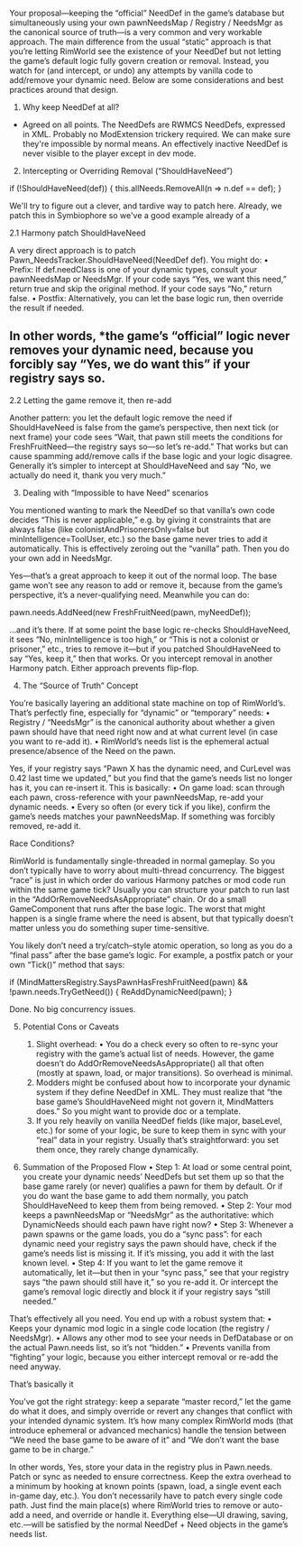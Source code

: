 Your proposal—keeping the “official” NeedDef in the game’s database but simultaneously using your own pawnNeedsMap / Registry / NeedsMgr as the canonical source of truth—is a very common and very workable approach. The main difference from the usual “static” approach is that you’re letting RimWorld see the existence of your NeedDef but not letting the game’s default logic fully govern creation or removal. Instead, you watch for (and intercept, or undo) any attempts by vanilla code to add/remove your dynamic need. Below are some considerations and best practices around that design.

1. Why keep NeedDef at all?

- Agreed on all points. The NeedDefs are RWMCS NeedDefs, expressed in XML. Probably no ModExtension trickery required. We can make sure they're impossible by normal means. An effectively inactive NeedDef is never visible to the player except in dev mode.

2. Intercepting or Overriding Removal (“ShouldHaveNeed”)


if (!ShouldHaveNeed(def))
{
    this.allNeeds.RemoveAll(n => n.def == def);
}

We'll try to figure out a clever, and tardive way to patch here. Already, we patch this in Symbiophore so we've a good example already of a 

2.1 Harmony patch ShouldHaveNeed

A very direct approach is to patch Pawn_NeedsTracker.ShouldHaveNeed(NeedDef def). You might do:
	•	Prefix: If def.needClass is one of your dynamic types, consult your pawnNeedsMap or NeedsMgr. If your code says “Yes, we want this need,” return true and skip the original method. If your code says “No,” return false.
	•	Postfix: Alternatively, you can let the base logic run, then override the result if needed.

In other words, *the game’s “official” logic never removes your dynamic need, because you forcibly say “Yes, we do want this” if your registry says so.
---

2.2 Letting the game remove it, then re-add

Another pattern: you let the default logic remove the need if ShouldHaveNeed is false from the game’s perspective, then next tick (or next frame) your code sees “Wait, that pawn still meets the conditions for FreshFruitNeed—the registry says so—so let’s re-add.” That works but can cause spamming add/remove calls if the base logic and your logic disagree. Generally it’s simpler to intercept at ShouldHaveNeed and say “No, we actually do need it, thank you very much.”

3. Dealing with “Impossible to have Need” scenarios

You mentioned wanting to mark the NeedDef so that vanilla’s own code decides “This is never applicable,” e.g. by giving it constraints that are always false (like colonistAndPrisonersOnly=false but minIntelligence=ToolUser, etc.) so the base game never tries to add it automatically. This is effectively zeroing out the “vanilla” path. Then you do your own add in NeedsMgr.

Yes—that’s a great approach to keep it out of the normal loop. The base game won’t see any reason to add or remove it, because from the game’s perspective, it’s a never-qualifying need. Meanwhile you can do:

pawn.needs.AddNeed(new FreshFruitNeed(pawn, myNeedDef));

…and it’s there. If at some point the base logic re-checks ShouldHaveNeed, it sees “No, minIntelligence is too high,” or “This is not a colonist or prisoner,” etc., tries to remove it—but if you patched ShouldHaveNeed to say “Yes, keep it,” then that works. Or you intercept removal in another Harmony patch. Either approach prevents flip-flop.

4. The “Source of Truth” Concept

You’re basically layering an additional state machine on top of RimWorld’s. That’s perfectly fine, especially for “dynamic” or “temporary” needs:
	•	Registry / “NeedsMgr” is the canonical authority about whether a given pawn should have that need right now and at what current level (in case you want to re-add it).
	•	RimWorld’s needs list is the ephemeral actual presence/absence of the Need on the pawn.

Yes, if your registry says “Pawn X has the dynamic need, and CurLevel was 0.42 last time we updated,” but you find that the game’s needs list no longer has it, you can re-insert it. This is basically:
	•	On game load: scan through each pawn, cross-reference with your pawnNeedsMap, re-add your dynamic needs.
	•	Every so often (or every tick if you like), confirm the game’s needs matches your pawnNeedsMap. If something was forcibly removed, re-add it.

Race Conditions?

RimWorld is fundamentally single-threaded in normal gameplay. So you don’t typically have to worry about multi-thread concurrency. The biggest “race” is just in which order do various Harmony patches or mod code run within the same game tick? Usually you can structure your patch to run last in the “AddOrRemoveNeedsAsAppropriate” chain. Or do a small GameComponent that runs after the base logic. The worst that might happen is a single frame where the need is absent, but that typically doesn’t matter unless you do something super time-sensitive.

You likely don’t need a try/catch–style atomic operation, so long as you do a “final pass” after the base game’s logic. For example, a postfix patch or your own “Tick()” method that says:

if (MindMattersRegistry.SaysPawnHasFreshFruitNeed(pawn) && !pawn.needs.TryGetNeed<FreshFruitNeed>())
{
    ReAddDynamicNeed(pawn);
}

Done. No big concurrency issues.

5. Potential Cons or Caveats
	1.	Slight overhead:
	•	You do a check every so often to re-sync your registry with the game’s actual list of needs. However, the game doesn’t do AddOrRemoveNeedsAsAppropriate() all that often (mostly at spawn, load, or major transitions). So overhead is minimal.
	2.	Modders might be confused about how to incorporate your dynamic system if they define NeedDef in XML. They must realize that “the base game’s ShouldHaveNeed might not govern it, MindMatters does.” So you might want to provide doc or a template.
	3.	If you rely heavily on vanilla NeedDef fields (like major, baseLevel, etc.) for some of your logic, be sure to keep them in sync with your “real” data in your registry. Usually that’s straightforward: you set them once, they rarely change dynamically.

6. Summation of the Proposed Flow
	•	Step 1: At load or some central point, you create your dynamic needs’ NeedDefs but set them up so that the base game rarely (or never) qualifies a pawn for them by default. Or if you do want the base game to add them normally, you patch ShouldHaveNeed to keep them from being removed.
	•	Step 2: Your mod keeps a pawnNeedsMap or “NeedsMgr” as the authoritative: which DynamicNeeds should each pawn have right now?
	•	Step 3: Whenever a pawn spawns or the game loads, you do a “sync pass”: for each dynamic need your registry says the pawn should have, check if the game’s needs list is missing it. If it’s missing, you add it with the last known level.
	•	Step 4: If you want to let the game remove it automatically, let it—but then in your “sync pass,” see that your registry says “the pawn should still have it,” so you re-add it. Or intercept the game’s removal logic directly and block it if your registry says “still needed.”

That’s effectively all you need. You end up with a robust system that:
	•	Keeps your dynamic mod logic in a single code location (the registry / NeedsMgr).
	•	Allows any other mod to see your needs in DefDatabase<NeedDef> or on the actual Pawn.needs list, so it’s not “hidden.”
	•	Prevents vanilla from “fighting” your logic, because you either intercept removal or re-add the need anyway.

That’s basically it

You’ve got the right strategy: keep a separate “master record,” let the game do what it does, and simply override or revert any changes that conflict with your intended dynamic system. It’s how many complex RimWorld mods (that introduce ephemeral or advanced mechanics) handle the tension between “We need the base game to be aware of it” and “We don’t want the base game to be in charge.”

In other words, Yes, store your data in the registry plus in Pawn.needs. Patch or sync as needed to ensure correctness. Keep the extra overhead to a minimum by hooking at known points (spawn, load, a single event each in-game day, etc.). You don’t necessarily have to patch every single code path. Just find the main place(s) where RimWorld tries to remove or auto-add a need, and override or handle it. Everything else—UI drawing, saving, etc.—will be satisfied by the normal NeedDef + Need objects in the game’s needs list.